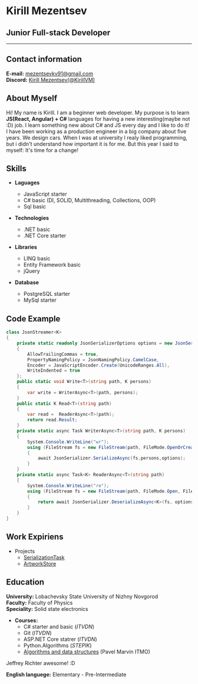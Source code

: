# **Kirill Mezentsev**
## **Junior Full-stack Developer**
---
## **Contact information**

**E-mail:** <mezentsevkv91@gmail.com>   
**Discord:** [Kirill Mezentsev(@KirillVM)](OCB#1927)

## **About Myself**

Hi! My name is Kirill. I am a beginner web developer.
My purpose is to learn **JS(React, Angular) + C#** languages for having a new interesting(maybe not :D) job.
I learn something new about C# and JS every day and I like to do it!
I have been working as a production engineer in a big company about five years. We design cars.
When I was at university I realy liked programming, but i didn't understand how important it is for me.
But this year I said to myself: It's time for a change!

## **Skills**

* **Laguages**
   * JavaScript starter
   * C# basic (DI, SOLID, Multithreading, Collections, OOP)
   * Sql basic

* **Technologies**
   * .NET basic
   * .NET Core starter

* **Libraries**
   * LINQ basic
   * Entity Framework basic
   * jQuery

* **Database**
   * PostgreSQL starter
   * MySql starter

## **Code Example**

``` C#
class JsonStreamer<K>
{
    private static readonly JsonSerializerOptions options = new JsonSerializerOptions()
    {
        AllowTrailingCommas = true,
        PropertyNamingPolicy = JsonNamingPolicy.CamelCase,
        Encoder = JavaScriptEncoder.Create(UnicodeRanges.All),
        WriteIndented = true
    };
    public static void Write<T>(string path, K persons)
    {
        var write = WriterAsync<T>(path, persons);
    }
    public static K Read<T>(string path)
    {
        var read =  ReaderAsync<T>(path);
        return read.Result;
    }
    private static async Task WriterAsync<T>(string path, K persons)
    {
        System.Console.WriteLine("wr");
        using (FileStream fs = new FileStream(path, FileMode.OpenOrCreate, FileAccess.Write, FileShare.None))
        {
            await JsonSerializer.SerializeAsync(fs,persons,options);
        }
    }
    private static async Task<K> ReaderAsync<T>(string path)
    {
        System.Console.WriteLine("re");
        using (FileStream fs = new FileStream(path, FileMode.Open, FileAccess.Read, FileShare.Read))
        {
            return await JsonSerializer.DeserializeAsync<K>(fs, options);
        }
    }
}
```
## **Work Expiriens**

* Projects
   * [SerializationTask](https://github.com/KirillVM/SerializationTask.git) 
   * [ArtworkStore](https://github.com/KirillVM/ArtworkStore.git)   

## **Education**

**University:** Lobachevsky State University of Nizhny Novgorod   
**Faculty:** Faculty of Physics   
**Speciality:** Solid state electronics   

* **Courses:**
  * C# starter and basic (*ITVDN*)
  * Git (*ITVDN*)
  * ASP.NET Core statrer (*ITVDN*)
  * Python.Algorithms (*STEPIK*)
  * [Algorithms and data structures](https://www.youtube.com/watch?v=wFx6HAfJEnI&list=PLrS21S1jm43iUIpR51VCJgxY1MjwS-pAZ) (Pavel Marvin ITMO)

Jeffrey Richter awesome! :D

**English languege:** Elementary - Pre-Intermediate